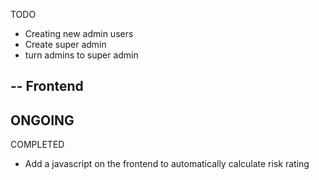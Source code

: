 TODO
- Creating new admin users
- Create super admin
- turn admins to super admin

-- Frontend
- 

ONGOING
-  

COMPLETED
- Add a javascript on the frontend to automatically calculate risk rating
